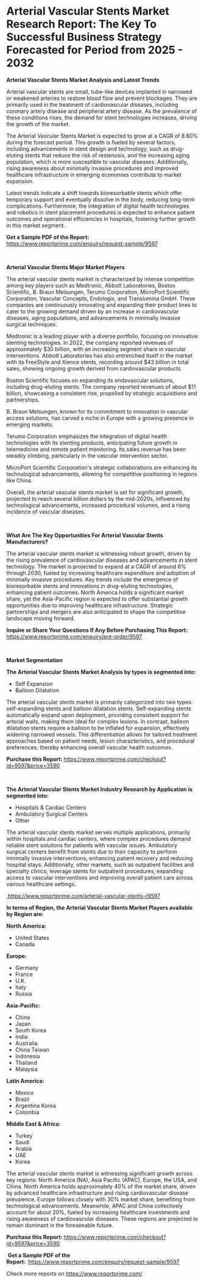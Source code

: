 <p><h1>Arterial Vascular Stents Market Research Report: The Key To Successful Business Strategy Forecasted for Period from 2025 - 2032</h1></p><p><strong>Arterial Vascular Stents Market Analysis and Latest Trends</strong></p>
<p><p>Arterial vascular stents are small, tube-like devices implanted in narrowed or weakened arteries to restore blood flow and prevent blockages. They are primarily used in the treatment of cardiovascular diseases, including coronary artery disease and peripheral artery disease. As the prevalence of these conditions rises, the demand for stent technologies increases, driving the growth of the market.</p><p>The Arterial Vascular Stents Market is expected to grow at a CAGR of 8.80% during the forecast period. This growth is fueled by several factors, including advancements in stent design and technology, such as drug-eluting stents that reduce the risk of restenosis, and the increasing aging population, which is more susceptible to vascular diseases. Additionally, rising awareness about minimally invasive procedures and improved healthcare infrastructure in emerging economies contribute to market expansion.</p><p>Latest trends indicate a shift towards bioresorbable stents which offer temporary support and eventually dissolve in the body, reducing long-term complications. Furthermore, the integration of digital health technologies and robotics in stent placement procedures is expected to enhance patient outcomes and operational efficiencies in hospitals, fostering further growth in this market segment.</p></p>
<p><strong>Get a Sample PDF of the Report:&nbsp;</strong> <a href="https://www.reportprime.com/enquiry/request-sample/9597?utm_campaign=3086&utm_medium=2&utm_source=Github&utm_content=ia&utm_term=20032025&utm_id=arterial-vascular-stents">https://www.reportprime.com/enquiry/request-sample/9597</a></p>
<p>&nbsp;</p>
<p><strong>Arterial Vascular Stents Major Market Players</strong></p>
<p><p>The arterial vascular stents market is characterized by intense competition among key players such as Medtronic, Abbott Laboratories, Boston Scientific, B. Braun Melsungen, Terumo Corporation, MicroPort Scientific Corporation, Vascular Concepts, Endologix, and Translumina GmbH. These companies are continuously innovating and expanding their product lines to cater to the growing demand driven by an increase in cardiovascular diseases, aging populations, and advancements in minimally invasive surgical techniques.</p><p>Medtronic is a leading player with a diverse portfolio, focusing on innovative stenting technologies. In 2022, the company reported revenues of approximately $30 billion, with an increasing segment share in vascular interventions. Abbott Laboratories has also entrenched itself in the market with its FreeStyle and Xience stents, recording around $43 billion in total sales, showing ongoing growth derived from cardiovascular products.</p><p>Boston Scientific focuses on expanding its endovascular solutions, including drug-eluting stents. The company reported revenues of about $11 billion, showcasing a consistent rise, propelled by strategic acquisitions and partnerships. </p><p>B. Braun Melsungen, known for its commitment to innovation in vascular access solutions, has carved a niche in Europe with a growing presence in emerging markets. </p><p>Terumo Corporation emphasizes the integration of digital health technologies with its stenting products, anticipating future growth in telemedicine and remote patient monitoring. Its sales revenue has been steadily climbing, particularly in the vascular intervention sector.</p><p>MicroPort Scientific Corporation's strategic collaborations are enhancing its technological advancements, allowing for competitive positioning in regions like China.</p><p>Overall, the arterial vascular stents market is set for significant growth, projected to reach several billion dollars by the mid-2020s, influenced by technological advancements, increased procedural volumes, and a rising incidence of vascular diseases.</p></p>
<p>&nbsp;</p>
<p><strong>What Are The Key Opportunities For Arterial Vascular Stents Manufacturers?</strong></p>
<p><p>The arterial vascular stents market is witnessing robust growth, driven by the rising prevalence of cardiovascular diseases and advancements in stent technology. The market is projected to expand at a CAGR of around 6% through 2030, fueled by increasing healthcare expenditure and adoption of minimally invasive procedures. Key trends include the emergence of bioresorbable stents and innovations in drug-eluting technologies, enhancing patient outcomes. North America holds a significant market share, yet the Asia-Pacific region is expected to offer substantial growth opportunities due to improving healthcare infrastructure. Strategic partnerships and mergers are also anticipated to shape the competitive landscape moving forward.</p></p>
<p><strong>Inquire or Share Your Questions If Any Before Purchasing This Report:</strong> <a href="https://www.reportprime.com/enquiry/pre-order/9597?utm_campaign=3086&utm_medium=2&utm_source=Github&utm_content=ia&utm_term=20032025&utm_id=arterial-vascular-stents">https://www.reportprime.com/enquiry/pre-order/9597</a></p>
<p>&nbsp;</p>
<p><strong>Market Segmentation</strong></p>
<p><strong>The Arterial Vascular Stents Market Analysis by types is segmented into:</strong></p>
<p><ul><li>Self Expansion</li><li>Balloon Dilatation</li></ul></p>
<p><p>The arterial vascular stents market is primarily categorized into two types: self-expanding stents and balloon dilatation stents. Self-expanding stents automatically expand upon deployment, providing consistent support for arterial walls, making them ideal for complex lesions. In contrast, balloon dilatation stents require a balloon to be inflated for expansion, effectively widening narrowed vessels. This differentiation allows for tailored treatment approaches based on patient needs, lesion characteristics, and procedural preferences, thereby enhancing overall vascular health outcomes.</p></p>
<p><strong>Purchase this Report:&nbsp;</strong><a href="https://www.reportprime.com/checkout?id=9597&price=3590&utm_campaign=3086&utm_medium=2&utm_source=Github&utm_content=ia&utm_term=20032025&utm_id=arterial-vascular-stents">https://www.reportprime.com/checkout?id=9597&price=3590</a></p>
<p>&nbsp;</p>
<p><strong>The Arterial Vascular Stents Market Industry Research by Application is segmented into:</strong></p>
<p><ul><li>Hospitals & Cardiac Centers</li><li>Ambulatory Surgical Centers</li><li>Other</li></ul></p>
<p><p>The arterial vascular stents market serves multiple applications, primarily within hospitals and cardiac centers, where complex procedures demand reliable stent solutions for patients with vascular issues. Ambulatory surgical centers benefit from stents due to their capacity to perform minimally invasive interventions, enhancing patient recovery and reducing hospital stays. Additionally, other markets, such as outpatient facilities and specialty clinics, leverage stents for outpatient procedures, expanding access to vascular interventions and improving overall patient care across various healthcare settings.</p></p>
<p><a href="https://www.reportprime.com/arterial-vascular-stents-r9597?utm_campaign=3086&utm_medium=2&utm_source=Github&utm_content=ia&utm_term=20032025&utm_id=arterial-vascular-stents">&nbsp;https://www.reportprime.com/arterial-vascular-stents-r9597</a></p>
<p><strong>In terms of Region, the Arterial Vascular Stents Market Players available by Region are:</strong></p>
<p>
    <p> <strong> North America: </strong>
        <ul>
            <li>United States</li>
            <li>Canada</li>
        </ul>
        </p> 
    <p> <strong> Europe: </strong>
        <ul>
            <li>Germany</li>
            <li>France</li>
            <li>U.K.</li>
            <li>Italy</li>
            <li>Russia</li>
        </ul>
        </p> 
    <p> <strong> Asia-Pacific: </strong>
        <ul>
            <li>China</li>
            <li>Japan</li>
            <li>South Korea</li>
            <li>India</li>
            <li>Australia</li>
            <li>China Taiwan</li>
            <li>Indonesia</li>
            <li>Thailand</li>
            <li>Malaysia</li>
        </ul>
        </p> 
    <p> <strong> Latin America: </strong>
        <ul>
            <li>Mexico</li>
            <li>Brazil</li>
            <li>Argentina Korea</li>
            <li>Colombia</li>
        </ul>
        </p> 
    <p> <strong> Middle East & Africa: </strong>
        <ul>
            <li>Turkey</li>
            <li>Saudi</li>
            <li>Arabia</li>
            <li>UAE</li>
            <li>Korea</li>
        </ul>
    </p>
    </p>
<p><p>The arterial vascular stents market is witnessing significant growth across key regions: North America (NA), Asia Pacific (APAC), Europe, the USA, and China. North America holds approximately 40% of the market share, driven by advanced healthcare infrastructure and rising cardiovascular disease prevalence. Europe follows closely with 30% market share, benefiting from technological advancements. Meanwhile, APAC and China collectively account for about 20%, fueled by increasing healthcare investments and rising awareness of cardiovascular diseases. These regions are projected to remain dominant in the foreseeable future.</p></p>
<p><strong>Purchase this Report: </strong><a href="https://www.reportprime.com/checkout?id=9597&price=3590&utm_campaign=3086&utm_medium=2&utm_source=Github&utm_content=ia&utm_term=20032025&utm_id=arterial-vascular-stents">https://www.reportprime.com/checkout?id=9597&price=3590</a></p>
<p>&nbsp;<strong>Get a Sample PDF of the Report:&nbsp;&nbsp;</strong><a href="https://www.reportprime.com/enquiry/request-sample/9597?utm_campaign=3086&utm_medium=2&utm_source=Github&utm_content=ia&utm_term=20032025&utm_id=arterial-vascular-stents">https://www.reportprime.com/enquiry/request-sample/9597</a></p>
<p><strong></strong></p>
<p>Check more reports on <a href="https://www.reportprime.com/?utm_campaign=3086&utm_medium=2&utm_source=Github&utm_content=ia&utm_term=20032025&utm_id=arterial-vascular-stents">https://www.reportprime.com/</a></p>